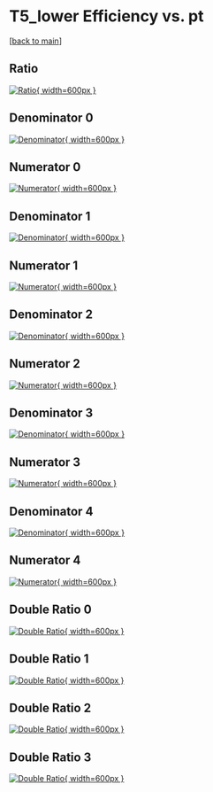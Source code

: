 # T5_lower Efficiency vs. pt

[[back to main](./)]



## Ratio

[![Ratio](../mtv/var/T5_lower_xtr_0_-1_eff_pt.png){ width=600px }](../mtv/var/T5_lower_xtr_0_-1_eff_pt.pdf)

## Denominator 0

[![Denominator](../mtv/den/T5_lower_xtr_0_-1_eff_pt_den0.png){ width=600px }](../mtv/den/T5_lower_xtr_0_-1_eff_pt_den0.pdf)

## Numerator 0

[![Numerator](../mtv/num/T5_lower_xtr_0_-1_eff_pt_num0.png){ width=600px }](../mtv/num/T5_lower_xtr_0_-1_eff_pt_num0.pdf)

## Denominator 1

[![Denominator](../mtv/den/T5_lower_xtr_0_-1_eff_pt_den1.png){ width=600px }](../mtv/den/T5_lower_xtr_0_-1_eff_pt_den1.pdf)

## Numerator 1

[![Numerator](../mtv/num/T5_lower_xtr_0_-1_eff_pt_num1.png){ width=600px }](../mtv/num/T5_lower_xtr_0_-1_eff_pt_num1.pdf)

## Denominator 2

[![Denominator](../mtv/den/T5_lower_xtr_0_-1_eff_pt_den2.png){ width=600px }](../mtv/den/T5_lower_xtr_0_-1_eff_pt_den2.pdf)

## Numerator 2

[![Numerator](../mtv/num/T5_lower_xtr_0_-1_eff_pt_num2.png){ width=600px }](../mtv/num/T5_lower_xtr_0_-1_eff_pt_num2.pdf)

## Denominator 3

[![Denominator](../mtv/den/T5_lower_xtr_0_-1_eff_pt_den3.png){ width=600px }](../mtv/den/T5_lower_xtr_0_-1_eff_pt_den3.pdf)

## Numerator 3

[![Numerator](../mtv/num/T5_lower_xtr_0_-1_eff_pt_num3.png){ width=600px }](../mtv/num/T5_lower_xtr_0_-1_eff_pt_num3.pdf)

## Denominator 4

[![Denominator](../mtv/den/T5_lower_xtr_0_-1_eff_pt_den4.png){ width=600px }](../mtv/den/T5_lower_xtr_0_-1_eff_pt_den4.pdf)

## Numerator 4

[![Numerator](../mtv/num/T5_lower_xtr_0_-1_eff_pt_num4.png){ width=600px }](../mtv/num/T5_lower_xtr_0_-1_eff_pt_num4.pdf)

## Double Ratio 0

[![Double Ratio](../mtv/ratio/T5_lower_xtr_0_-1_eff_pt_ratio0.png){ width=600px }](../mtv/ratio/T5_lower_xtr_0_-1_eff_pt_ratio0.pdf)

## Double Ratio 1

[![Double Ratio](../mtv/ratio/T5_lower_xtr_0_-1_eff_pt_ratio1.png){ width=600px }](../mtv/ratio/T5_lower_xtr_0_-1_eff_pt_ratio1.pdf)

## Double Ratio 2

[![Double Ratio](../mtv/ratio/T5_lower_xtr_0_-1_eff_pt_ratio2.png){ width=600px }](../mtv/ratio/T5_lower_xtr_0_-1_eff_pt_ratio2.pdf)

## Double Ratio 3

[![Double Ratio](../mtv/ratio/T5_lower_xtr_0_-1_eff_pt_ratio3.png){ width=600px }](../mtv/ratio/T5_lower_xtr_0_-1_eff_pt_ratio3.pdf)

